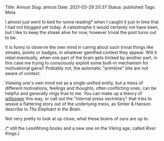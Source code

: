 Title: Almost
Slug: almost
Date: 2021-03-29 20:37
Status: published
Tags: Meta

I almost just went to bed for some reading\* when I caught it just in time that I had not blogged yet today.
A catastrophe it would certainly not have been, but I like to keep the streak alive for now, however trivial
the post turns out to be.

It is funny to observe the own mind in caring about such trivial things like streaks, points or badges, in
whatever gamified context they appear. Will it rebel eventually, when one part of the brain gets tricked
by another part, in this case me trying to consciously exploit some built-in mechanism for motivational
gains? Probably not, the automatic "primitive" bits are not aware of context.

Viewing one's own mind not as a single unified entity, but a mess of different motivations, feelings and
thoughts, often conflicting ones, can be helpful and generally rings true to me. You can make up a theory of 
[willpower](https://astralcodexten.substack.com/p/towards-a-bayesian-theory-of-willpower) this way, or
call out the "internal press sectretary" that tries to weave a flattering story out of the underlying mess,
as Simler & Hanson describe in _The Elephant in the Brain_.

Not very pretty to look at up close, what these brains of ours are up to.


(\* still the LessWrong books and a new one on the Viking age, called _River Kings_.)

